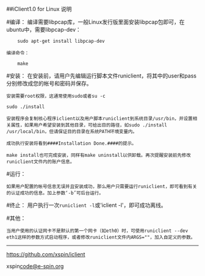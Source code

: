 ##iClient1.0 for Linux 说明

#编译：
    编译需要libpcap库，一般Linux发行版里面安装libpcap包即可，在ubuntu中，需要libpcap-dev：

        sudo apt-get install libpcap-dev

    编译命令：

        make
    
#安装：
    在安装前，请用户先编辑运行脚本文件runiclient，将其中的user和pass分别修改成您的帐号和密码并保存。 

    安装需要root权限，这通常使用sudo或者su -c

    sudo ./install 

    安装程序会复制核心程序iclient以及用户脚本runiclient到系统目录/usr/bin，并设置相关属性，如果用户希望安装到其他目录，可给出目的路径，如sudo ./install /usr/local/bin，但请保证目的目录在系统PATH环境变量内。 

    成功执行安装将看到####Installation Done.####的提示。 

    make install也可完成安装，同样有make uninstall以供卸载。再次提醒安装前先修改runiclient文件内的账户信息。 

#运行：
	
    如果用户配置的帐号信息无误并且安装成功，那么用户只需要运行runiclient，即可看到有关的认证成功的信息。加上参数‘-b’可后台运行。

#终止：
    用户执行一次`runiclient -l`或'iclient -l'，即可成功离线。 



#其他：

    当用户使用的认证网卡不是默认的第一个网卡（如eth0）时，可使用runiclient --dev eth1这样的参数方式启动程序，或者修改runiclient文件内ARGS=""，加入自定义的参数。 

------
https://github.com/xspin/iclient

xspin<code@e-spin.org>
